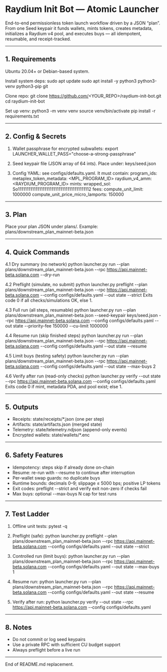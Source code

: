 # Raydium Init Bot — Atomic Launcher

End-to-end permissionless token launch workflow driven by a JSON “plan”.
From one Seed keypair it funds wallets, mints tokens, creates metadata,
initializes a Raydium v4 pool, and executes buys — all idempotent,
resumable, and receipt-tracked.

---

## 1. Requirements

Ubuntu 20.04+ or Debian-based system.

Install system deps:
sudo apt update
sudo apt install -y python3 python3-venv python3-pip git

Clone repo:
git clone https://github.com/<YOUR_REPO>/raydium-init-bot.git
cd raydium-init-bot

Set up venv:
python3 -m venv venv
source venv/bin/activate
pip install -r requirements.txt

---

## 2. Config & Secrets

1. Wallet passphrase for encrypted subwallets:
export LAUNCHER_WALLET_PASS="choose-a-strong-passphrase"

2. Seed keypair file (JSON array of 64 ints). Place under:
keys/seed.json

3. Config YAML: see configs/defaults.yaml. It must contain:
program_ids:
  metaplex_token_metadata: <MPL_PROGRAM_ID>
  raydium_v4_amm: <RAYDIUM_PROGRAM_ID>
mints:
  wrapped_sol: So11111111111111111111111111111111111111112
fees:
  compute_unit_limit: 1000000
  compute_unit_price_micro_lamports: 150000

---

## 3. Plan

Place your plan JSON under plans/.
Example: plans/downstream_plan_mainnet-beta.json

---

## 4. Quick Commands

4.1 Dry summary (no network)
python launcher.py run --plan plans/downstream_plan_mainnet-beta.json --rpc https://api.mainnet-beta.solana.com --dry-run

4.2 Preflight (simulate, no submit)
python launcher.py preflight --plan plans/downstream_plan_mainnet-beta.json --rpc https://api.mainnet-beta.solana.com --config configs/defaults.yaml --out state --strict
Exits code 0 if all checks/simulations OK, else 1.

4.3 Full run (all steps, resumable)
python launcher.py run --plan plans/downstream_plan_mainnet-beta.json --seed-keypair keys/seed.json --rpc https://api.mainnet-beta.solana.com --config configs/defaults.yaml --out state --priority-fee 150000 --cu-limit 1000000

4.4 Resume run (skip finished steps)
python launcher.py run --plan plans/downstream_plan_mainnet-beta.json --rpc https://api.mainnet-beta.solana.com --config configs/defaults.yaml --out state --resume

4.5 Limit buys (testing safety)
python launcher.py run --plan plans/downstream_plan_mainnet-beta.json --rpc https://api.mainnet-beta.solana.com --config configs/defaults.yaml --out state --max-buys 2

4.6 Verify after run (read-only checks)
python launcher.py verify --out state --rpc https://api.mainnet-beta.solana.com --config configs/defaults.yaml
Exits code 0 if mint, metadata PDA, and pool exist; else 1.

---

## 5. Outputs

- Receipts: state/receipts/*.json (one per step)
- Artifacts: state/artifacts.json (merged state)
- Telemetry: state/telemetry.ndjson (append-only events)
- Encrypted wallets: state/wallets/*.enc

---

## 6. Safety Features

- Idempotency: steps skip if already done on-chain
- Resume: re-run with --resume to continue after interruption
- Per-wallet swap guards: no duplicate buys
- Runtime bounds: decimals 0–9; slippage ≤ 5000 bps; positive LP tokens
- Exit codes: preflight --strict and verify exit non-zero if checks fail
- Max buys: optional --max-buys N cap for test runs

---

## 7. Test Ladder

1. Offline unit tests:
pytest -q

2. Preflight (safe):
python launcher.py preflight --plan plans/downstream_plan_mainnet-beta.json --rpc https://api.mainnet-beta.solana.com --config configs/defaults.yaml --out state --strict

3. Controlled run (limit buys):
python launcher.py run --plan plans/downstream_plan_mainnet-beta.json --rpc https://api.mainnet-beta.solana.com --config configs/defaults.yaml --out state --max-buys 1

4. Resume run:
python launcher.py run --plan plans/downstream_plan_mainnet-beta.json --rpc https://api.mainnet-beta.solana.com --config configs/defaults.yaml --out state --resume

5. Verify after run:
python launcher.py verify --out state --rpc https://api.mainnet-beta.solana.com --config configs/defaults.yaml

---

## 8. Notes

- Do not commit or log seed keypairs
- Use a private RPC with sufficient CU budget support
- Always preflight before a live run

---

End of README.md replacement.

